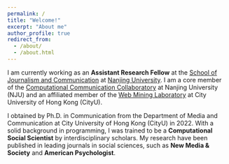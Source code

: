 ```yaml
---
permalink: /
title: "Welcome!"
excerpt: "About me"
author_profile: true
redirect_from: 
  - /about/
  - /about.html
---
```


I am currently working as an **Assistant Research Fellow** at the [School of Journalism and Communication](https://jc.nju.edu.cn/en9/main.htm) at [Nanjing University](https://www.nju.edu.cn/EN/main.htm). I am a core member of the [Computational Communication Collaboratory](https://computational-communication.com/) at Nanjing University (NJU) and an affiliated member of the [Web Mining Laboratory](http://weblab.com.cityu.edu.hk/blog/) at City University of Hong Kong (CityU). 

I obtained by Ph.D. in Communication from the Department of Media and Communication at City University of Hong Kong (CityU) in 2022. With a solid background in programming, I was trained to be a **Computational Social Scientist** by interdisciplinary scholars. My research have been published in leading journals in social sciences, such as **New Media & Society** and **American Psychologist**. 

<!-- ![amp](https://user-images.githubusercontent.com/13479560/192248602-d9331847-e450-4c34-a465-204e682620a4.png) -->
<!-- ![nms](https://user-images.githubusercontent.com/13479560/190389298-a3b1924d-b6aa-4c48-b75a-151f8b40d45e.png) -->

<script type='text/javascript' id='clustrmaps' src='//cdn.clustrmaps.com/map_v2.js?cl=ffffff&w=a&t=tt&d=1h3_yqLtidGBKa77va7G0NQLX5vIy9hsyF0ATc-N8GQ'></script>

<!-- <a class="twitter-timeline" href="https://twitter.com/jssyczc?ref_src=twsrc%5Etfw">Recent Tweets by Zhicong Chen</a> <script async src="https://platform.twitter.com/widgets.js" charset="utf-8"></script> -->
